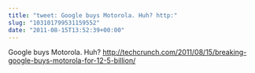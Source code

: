 ```yaml
---
title: "tweet: Google buys Motorola. Huh? http:"
slug: "103101799531159552"
date: "2011-08-15T13:52:39+00:00"
---
```

Google buys Motorola. Huh? http://techcrunch.com/2011/08/15/breaking-google-buys-motorola-for-12-5-billion/